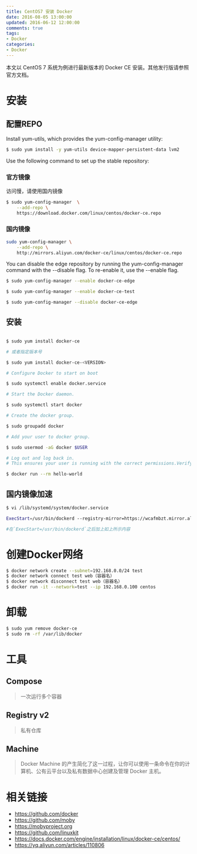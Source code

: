 ```yaml
---
title: CentOS7 安装 Docker
date: 2016-08-05 13:00:00
updated: 2016-06-12 12:00:00
comments: true
tags:
- Docker
categories:
- Docker
---
```


本文以 CentOS 7 系统为例进行最新版本的 Docker CE 安装。其他发行版请参照官方文档。

<!--more-->

# 安装

## 配置REPO

Install yum-utils, which provides the yum-config-manager utility:

```bash
$ sudo yum install -y yum-utils device-mapper-persistent-data lvm2
```

Use the following command to set up the stable repository:

### 官方镜像

访问慢，请使用国内镜像

```bash
$ sudo yum-config-manager  \
    --add-repo \
    https://download.docker.com/linux/centos/docker-ce.repo
```
### 国内镜像

```bash
sudo yum-config-manager \
    --add-repo \
    http://mirrors.aliyun.com/docker-ce/linux/centos/docker-ce.repo
```

You can disable the edge repository by running the yum-config-manager command with the --disable flag. To re-enable it, use the --enable flag.

```bash
$ sudo yum-config-manager --enable docker-ce-edge

$ sudo yum-config-manager --enable docker-ce-test

$ sudo yum-config-manager --disable docker-ce-edge
```

## 安装

```bash

$ sudo yum install docker-ce

# 或者指定版本号

$ sudo yum install docker-ce-<VERSION>

# Configure Docker to start on boot

$ sudo systemctl enable docker.service

# Start the Docker daemon.

$ sudo systemctl start docker

# Create the docker group.

$ sudo groupadd docker

# Add your user to docker group.

$ sudo usermod -aG docker $USER

# Log out and log back in.
# This ensures your user is running with the correct permissions.Verify that your user is in the docker group by running docker without sudo.  

$ docker run --rm hello-world
```

## 国内镜像加速

```bash
$ vi /lib/systemd/system/docker.service

ExecStart=/usr/bin/dockerd --registry-mirror=https://wcafmbzt.mirror.aliyuncs.com

#在`ExecStart=/usr/bin/dockerd`之后加上如上所示内容
```

# 创建Docker网络

```bash
$ docker network create --subnet=192.168.0.0/24 test
$ docker network connect test web（容器名）
$ docker network disconnect test web（容器名）
$ docker run -it --network=test --ip 192.168.0.100 centos
```

# 卸载

```bash
$ sudo yum remove docker-ce
$ sudo rm -rf /var/lib/docker
```

# 工具

## Compose

> 一次运行多个容器

## Registry v2

> 私有仓库

## Machine

> Docker Machine 的产生简化了这一过程，让你可以使用一条命令在你的计算机、公有云平台以及私有数据中心创建及管理 Docker 主机。

# 相关链接

* https://github.com/docker
* https://github.com/moby
* https://mobyproject.org
* https://github.com/linuxkit
* https://docs.docker.com/engine/installation/linux/docker-ce/centos/
* https://yq.aliyun.com/articles/110806

